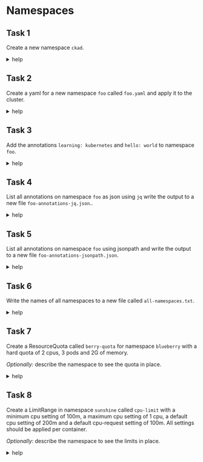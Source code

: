 # Namespaces

## Task 1

Create a new namespace `ckad`.

<details><summary>help</summary>

```bash
k create namespace ckad
```

</details>

## Task 2

Create a yaml for a new namespace `foo` called `foo.yaml` and apply it to the cluster.

<details><summary>help</summary>

```bash
k create namespace foo --dry-run=client -o yaml > foo.yaml
k apply -f foo.yaml
```

</details>

## Task 3

Add the annotations `learning: kubernetes` and `hello: world` to namespace `foo`.

<details><summary>help</summary>

```bash
k annotate ns foo learning=kubernetes hello=world
```

</details>

## Task 4

List all annotations on namespace `foo` as json using `jq` write the output to a new file `foo-annotations-jq.json`..

<details><summary>help</summary>

```bash
k get ns foo -o json | jq .metadata.annotations > foo-annotations-jq.json
```

</details>

## Task 5

List all annotations on namespace `foo` using jsonpath and write the output to a new file `foo-annotations-jsonpath.json`.

<details><summary>help</summary>

```bash
k get ns foo -o jsonpath="{.metadata.annotations}" > foo-annotations-jsonpath.json
```

</details>

## Task 6

Write the names of all namespaces to a new file called `all-namespaces.txt`.

<details><summary>help</summary>

```bash
k get ns -o name > all-namespaces.txt
```

</details>

## Task 7

Create a ResourceQuota called `berry-quota` for namespace `blueberry` with a hard quota of 2 cpus, 3 pods and 2G of memory.

_Optionally:_ describe the namespace to see the quota in place.

<details><summary>help</summary>

```bash
k create quota berry-quota --hard cpu=2,pods=3,memory=2G -n blueberry
```

</details>

## Task 8

Create a LimitRange in namespace `sunshine` called `cpu-limit` with a minimum cpu setting of 100m, a maximum cpu setting of 1 cpu, a default cpu setting of 200m and a default cpu-request setting of 100m. All settings should be applied per container.

_Optionally:_ describe the namespace to see the limits in place.

<details><summary>help</summary>

Create the resource:

```yaml
apiVersion: v1
kind: LimitRange
metadata:
  name: cpu-limit
  namespace: sunshine
spec:
  limits:
  - type: Container
    max:
      cpu: "1" # define the max cpu limit
    min:
      cpu: 100m # define the min cpu limit
    default:
      cpu: 200m # define the default cpu limit
    defaultRequest:
      cpu: 100m # define the default cpu request
```

</details>
